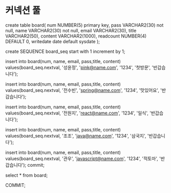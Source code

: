 # 커넥션 풀
<Resource name="jdbc/myoracle" auth="Container"
  type="javax.sql.DataSource" driverClassName="oracle.jdbc.OracleDriver"
  url="jdbc:oracle:thin:@127.0.0.1:1521:xe"
  username="ezen" password="1234" maxTotal="20" maxIdle="10"
  maxWaitMillis="-1"/>
  

create table board( 
num NUMBER(5) primary key, 
pass VARCHAR2(30) not null, 
name VARCHAR2(30) not null, 
email VARCHAR2(30), 
title VARCHAR2(50), 
content VARCHAR2(1000), 
readcount NUMBER(4) DEFAULT 0, 
writedate date default sysdate 
);

create SEQUENCE board_seq start with 1 increment by 1;

insert into board(num, name, email, pass,title, content) values(board_seq.nextval, '성윤정', 'pink@name.com', '1234', '첫방문', '반갑습니다');

insert into board(num, name, email, pass,title, content) values(board_seq.nextval, '전수빈', 'spring@name.com', '1234', '맛있어요', '반갑습니다');

insert into board(num, name, email, pass,title, content) values(board_seq.nextval, '전원지', 'react@name.com', '1234', '일식', '반갑습니다');

insert into board(num, name, email, pass,title, content) values(board_seq.nextval, '조조', 'java@name.com', '1234', '삼국지', '반갑습니다');

insert into board(num, name, email, pass,title, content) values(board_seq.nextval, '관우', 'javascript@name.com', '1234', '적토마', '반갑습니다'); commit;

select * from board;

COMMIT;